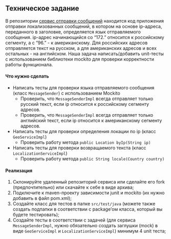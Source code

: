 ## Техническое задание

В репозитории [cервис отправки сообщений](https://github.com/neee/geo-service) находится код приложения отправки локализованных сообщений, в котором на основе ip-адреса, переданного в заголовке, определяется язык отправляемого сообщения. ip-адрес начинающийся со “172.” относится к российскому сегменту, а с “96.” - к американскому. Для российских адресов отправляется текст на русском, а для американских адресов и всех остальных - на английском. Наша задача написать/добавить unit-тесты с использованием библиотеки mockito для проверки корректности работы функционала.  

#### Что нужно сделать  

- Написать тесты для проверки языка отправляемого сообщения (класс `MessageSender`) с использованием Mockito
  - Проверить, что `MessageSenderImpl` всегда отправляет только русский текст, если ip относится к российскому сегменту адресов. 
  - Проверить, что `MessageSenderImpl` всегда отправляет только английский текст, если ip относится к американскому сегменту адресов.
- Написать тесты для проверки определения локации по ip (класс `GeoServiceImpl`)
  - Проверить работу метода `public Location byIp(String ip)`
- Написать тесты для проверки возвращаемого текста (класс `LocalizationServiceImpl`)
  - Проверить работу метода `public String locale(Country country)`

#### Реализация  

1. Склонируйте удаленный репозиторий сервиса или сделайте его fork (предпочтительно) или скачайте к себе в виде архива;
2. Подключите к maven-проекту зависимости junit и mockito (их нужно добавить в файл pom.xml);
3. Создайте класс для тестов в папке `src/test/java` (можете также создать подпапки в соответствии с package’ом класса, который вы будете тестировать);
4. Создайте тесты в соответствии с задачей (для сервиса `MessageSenderImpl`, нужно обязательно создать заглушки (mock) в виде `GeoServiceImpl` и `LocalizationServiceImpl`) минимум 4 unit теста;
